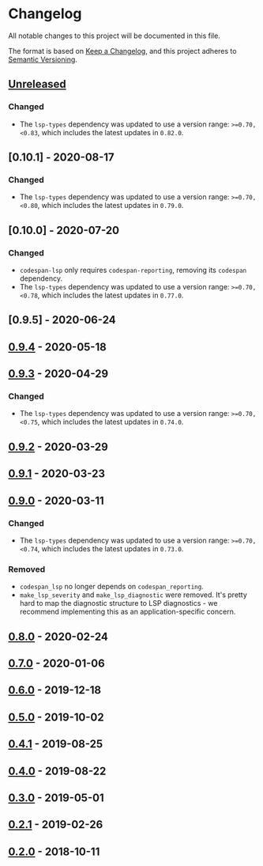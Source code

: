 # Changelog

All notable changes to this project will be documented in this file.

The format is based on [Keep a Changelog](https://keepachangelog.com/en/1.0.0/),
and this project adheres to [Semantic Versioning](https://semver.org/spec/v2.0.0.html).

## [Unreleased]

### Changed

-   The `lsp-types` dependency was updated to use a version range: `>=0.70, <0.83`,
    which includes the latest updates in `0.82.0`.

## [0.10.1] - 2020-08-17

### Changed

-   The `lsp-types` dependency was updated to use a version range: `>=0.70, <0.80`,
    which includes the latest updates in `0.79.0`.

## [0.10.0] - 2020-07-20

### Changed

-   `codespan-lsp` only requires `codespan-reporting`, removing its `codespan` dependency.
-   The `lsp-types` dependency was updated to use a version range: `>=0.70,<0.78`,
    which includes the latest updates in `0.77.0`.

## [0.9.5] - 2020-06-24
## [0.9.4] - 2020-05-18

## [0.9.3] - 2020-04-29

### Changed

-   The `lsp-types` dependency was updated to use a version range: `>=0.70,<0.75`,
    which includes the latest updates in `0.74.0`.

## [0.9.2] - 2020-03-29
## [0.9.1] - 2020-03-23
## [0.9.0] - 2020-03-11

### Changed

-   The `lsp-types` dependency was updated to use a version range: `>=0.70,<0.74`,
    which includes the latest updates in `0.73.0`.

### Removed

-   `codespan_lsp` no longer depends on `codespan_reporting`.
-   `make_lsp_severity` and `make_lsp_diagnostic` were removed.
    It's pretty hard to map the diagnostic structure to LSP diagnostics - we
    recommend implementing this as an application-specific concern.

## [0.8.0] - 2020-02-24
## [0.7.0] - 2020-01-06
## [0.6.0] - 2019-12-18
## [0.5.0] - 2019-10-02
## [0.4.1] - 2019-08-25
## [0.4.0] - 2019-08-22
## [0.3.0] - 2019-05-01
## [0.2.1] - 2019-02-26
## [0.2.0] - 2018-10-11

[Unreleased]: https://github.com/brendanzab/codespan/compare/v0.9.5...HEAD
[0.9.4]: https://github.com/brendanzab/codespan/compare/v0.9.4...v0.9.5
[0.9.4]: https://github.com/brendanzab/codespan/compare/v0.9.3...v0.9.4
[0.9.3]: https://github.com/brendanzab/codespan/compare/v0.9.2...v0.9.3
[0.9.2]: https://github.com/brendanzab/codespan/compare/v0.9.1...v0.9.2
[0.9.1]: https://github.com/brendanzab/codespan/compare/v0.9.0...v0.9.1
[0.9.0]: https://github.com/brendanzab/codespan/compare/v0.8.0...v0.9.0
[0.8.0]: https://github.com/brendanzab/codespan/compare/v0.7.0...v0.8.0
[0.7.0]: https://github.com/brendanzab/codespan/compare/v0.6.0...v0.7.0
[0.6.0]: https://github.com/brendanzab/codespan/compare/v0.5.0...v0.6.0
[0.5.0]: https://github.com/brendanzab/codespan/compare/v0.4.1...v0.5.0
[0.4.1]: https://github.com/brendanzab/codespan/compare/v0.4.0...v0.4.1
[0.4.0]: https://github.com/brendanzab/codespan/compare/v0.3.0...v0.4.0
[0.3.0]: https://github.com/brendanzab/codespan/compare/v0.2.1...v0.3.0
[0.2.1]: https://github.com/brendanzab/codespan/compare/v0.2.0...v0.2.1
[0.2.0]: https://github.com/brendanzab/codespan/releases/tag/v0.2.0
